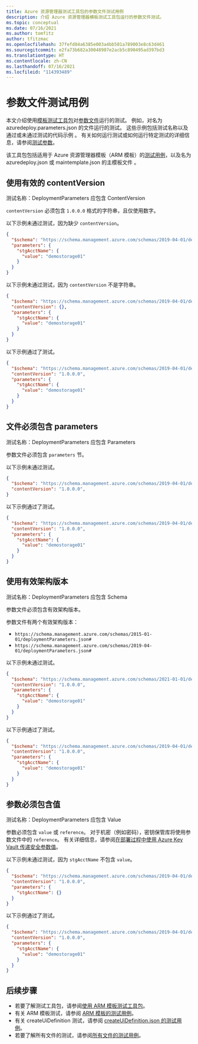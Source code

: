 ```yaml
---
title: Azure 资源管理器测试工具包的参数文件测试用例
description: 介绍 Azure 资源管理器模板测试工具包运行的参数文件测试。
ms.topic: conceptual
ms.date: 07/16/2021
ms.author: tomfitz
author: tfitzmac
ms.openlocfilehash: 37fefd84a6385e003a4bb501a789003e8c63d461
ms.sourcegitcommit: e2fa73b682a30048907e2acb5c890495ad397bd3
ms.translationtype: HT
ms.contentlocale: zh-CN
ms.lasthandoff: 07/16/2021
ms.locfileid: "114393489"
---
```

# <a name="test-cases-for-parameter-files"></a>参数文件测试用例

本文介绍使用[模板测试工具包](test-toolkit.md)对[参数文件](parameter-files.md)运行的测试。 例如，对名为 azuredeploy.parameters.json 的文件运行的测试。 这些示例包括测试名称以及通过或未通过测试的代码示例 。 有关如何运行测试或如何运行特定测试的详细信息，请参阅[测试参数](test-toolkit.md#test-parameters)。

该工具包包括适用于 Azure 资源管理器模板（ARM 模板）的[测试用例](template-test-cases.md)，以及名为 azuredeploy.json 或 maintemplate.json 的主模板文件 。

## <a name="use-valid-contentversion"></a>使用有效的 contentVersion

测试名称：DeploymentParameters 应包含 ContentVersion

`contentVersion` 必须包含 `1.0.0.0` 格式的字符串，且仅使用数字。

以下示例未通过测试，因为缺少 `contentVersion`。

```json
{
  "$schema": "https://schema.management.azure.com/schemas/2019-04-01/deploymentParameters.json#",
  "parameters": {
    "stgAcctName": {
      "value": "demostorage01"
    }
  }
}
```

以下示例未通过测试，因为 `contentVersion` 不是字符串。

```json
{
  "$schema": "https://schema.management.azure.com/schemas/2019-04-01/deploymentParameters.json#",
  "contentVersion": {},
  "parameters": {
    "stgAcctName": {
      "value": "demostorage01"
    }
  }
}
```

以下示例通过了测试。

```json
{
  "$schema": "https://schema.management.azure.com/schemas/2019-04-01/deploymentParameters.json#",
  "contentVersion": "1.0.0.0",
  "parameters": {
    "stgAcctName": {
      "value": "demostorage01"
    }
  }
}
```

## <a name="file-must-include-parameters"></a>文件必须包含 parameters

测试名称：DeploymentParameters 应包含 Parameters

参数文件必须包含 `parameters` 节。

以下示例未通过测试。

```json
{
  "$schema": "https://schema.management.azure.com/schemas/2019-04-01/deploymentParameters.json#",
  "contentVersion": "1.0.0.0",
}
```

以下示例通过了测试。

```json
{
  "$schema": "https://schema.management.azure.com/schemas/2019-04-01/deploymentParameters.json#",
  "contentVersion": "1.0.0.0",
  "parameters": {
    "stgAcctName": {
      "value": "demostorage01"
    }
  }
}
```

## <a name="use-valid-schema-version"></a>使用有效架构版本

测试名称：DeploymentParameters 应包含 Schema

参数文件必须包含有效架构版本。

参数文件有两个有效架构版本：

- `https://schema.management.azure.com/schemas/2015-01-01/deploymentParameters.json#`
- `https://schema.management.azure.com/schemas/2019-04-01/deploymentParameters.json#`

以下示例未通过测试。

```json
{
  "$schema": "https://schema.management.azure.com/schemas/2021-01-01/deploymentParameters.json#",
  "contentVersion": "1.0.0.0",
  "parameters": {
    "stgAcctName": {
      "value": "demostorage01"
    }
  }
}
```

以下示例通过了测试。

```json
{
  "$schema": "https://schema.management.azure.com/schemas/2019-04-01/deploymentParameters.json#",
  "contentVersion": "1.0.0.0",
  "parameters": {
    "stgAcctName": {
      "value": "demostorage01"
    }
  }
}
```

## <a name="parameters-must-contain-values"></a>参数必须包含值

测试名称：DeploymentParameters 应包含 Value

参数必须包含 `value` 或 `reference`。 对于机密（例如密码），密钥保管库将使用参数文件中的 `reference`。 有关详细信息，请参阅[在部署过程中使用 Azure Key Vault 传递安全参数值](key-vault-parameter.md)。

以下示例未通过测试，因为 `stgAcctName` 不包含 `value`。

```json
{
  "$schema": "https://schema.management.azure.com/schemas/2019-04-01/deploymentParameters.json#",
  "contentVersion": "1.0.0.0",
  "parameters": {
    "stgAcctName": {}
  }
}
```

以下示例通过了测试。

```json
{
  "$schema": "https://schema.management.azure.com/schemas/2019-04-01/deploymentParameters.json#",
  "contentVersion": "1.0.0.0",
  "parameters": {
    "stgAcctName": {
      "value": "demostorage01"
    }
  }
}
```

## <a name="next-steps"></a>后续步骤

- 若要了解测试工具包，请参阅[使用 ARM 模板测试工具包](test-toolkit.md)。
- 有关 ARM 模板测试，请参阅 [ARM 模板的测试用例](template-test-cases.md)。
- 有关 createUiDefinition 测试，请参阅 [createUiDefinition.json 的测试用例](createUiDefinition-test-cases.md)。
- 若要了解所有文件的测试，请参阅[所有文件的测试用例](all-files-test-cases.md)。
